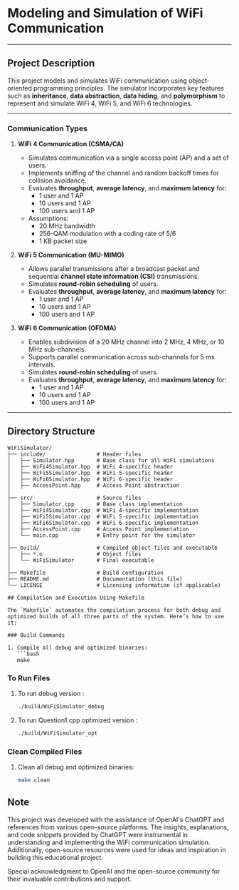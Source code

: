 # Modeling and Simulation of WiFi Communication

---

## Project Description

This project models and simulates WiFi communication using object-oriented programming principles. The simulator incorporates key features such as **inheritance**, **data abstraction**, **data hiding**, and **polymorphism** to represent and simulate WiFi 4, WiFi 5, and WiFi 6 technologies.

---

### Communication Types

1. **WiFi 4 Communication (CSMA/CA)**

   - Simulates communication via a single access point (AP) and a set of users.
   - Implements sniffing of the channel and random backoff times for collision avoidance.
   - Evaluates **throughput**, **average latency**, and **maximum latency** for:
     - 1 user and 1 AP
     - 10 users and 1 AP
     - 100 users and 1 AP
   - Assumptions:
     - 20 MHz bandwidth
     - 256-QAM modulation with a coding rate of 5/6
     - 1 KB packet size

2. **WiFi 5 Communication (MU-MIMO)**

   - Allows parallel transmissions after a broadcast packet and sequential **channel state information (CSI)** transmissions.
   - Simulates **round-robin scheduling** of users.
   - Evaluates **throughput**, **average latency**, and **maximum latency** for:
     - 1 user and 1 AP
     - 10 users and 1 AP
     - 100 users and 1 AP

3. **WiFi 6 Communication (OFDMA)**
   - Enables subdivision of a 20 MHz channel into 2 MHz, 4 MHz, or 10 MHz sub-channels.
   - Supports parallel communication across sub-channels for 5 ms intervals.
   - Simulates **round-robin scheduling** of users.
   - Evaluates **throughput**, **average latency**, and **maximum latency** for:
     - 1 user and 1 AP
     - 10 users and 1 AP
     - 100 users and 1 AP

---

## Directory Structure

````plaintext
WiFiSimulator/
├── include/                # Header files
│   ├── Simulator.hpp       # Base class for all WiFi simulations
│   ├── WiFi4Simulator.hpp  # WiFi 4-specific header
│   ├── WiFi5Simulator.hpp  # WiFi 5-specific header
│   ├── WiFi6Simulator.hpp  # WiFi 6-specific header
│   ├── AccessPoint.hpp     # Access Point abstraction
│
├── src/                    # Source files
│   ├── Simulator.cpp       # Base class implementation
│   ├── WiFi4Simulator.cpp  # WiFi 4-specific implementation
│   ├── WiFi5Simulator.cpp  # WiFi 5-specific implementation
│   ├── WiFi6Simulator.cpp  # WiFi 6-specific implementation
│   ├── AccessPoint.cpp     # Access Point implementation
│   └── main.cpp            # Entry point for the simulator
│
├── build/                  # Compiled object files and executable
│   ├── *.o                 # Object files
│   └── WiFiSimulator       # Final executable
│
├── Makefile                # Build configuration
├── README.md               # Documentation (this file)
└── LICENSE                 # Licensing information (if applicable)

## Compilation and Execution Using Makefile

The `Makefile` automates the compilation process for both debug and optimized builds of all three parts of the system. Here’s how to use it:

### Build Commands

1. Compile all debug and optimized binaries:
   ```bash
   make
````

### To Run Files

1. To run debug version :
   ```bash
   ./build/WiFiSimulator_debug
   ```
2. To run Question1.cpp optimized version :
   ```bash
   ./build/WiFiSimulator_opt
   ```

### Clean Compiled Files

1. Clean all debug and optimized binaries:
   ```bash
   make clean
   ```

## Note

This project was developed with the assistance of OpenAI's ChatGPT and references from various open-source platforms. The insights, explanations, and code snippets provided by ChatGPT were instrumental in understanding and implementing the WiFi communication simulation. Additionally, open-source resources were used for ideas and inspiration in building this educational project.

Special acknowledgment to OpenAI and the open-source community for their invaluable contributions and support.
